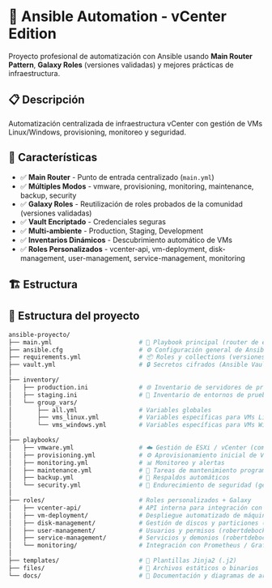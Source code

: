 # 🚀 Ansible Automation - vCenter Edition

Proyecto profesional de automatización con Ansible usando **Main Router Pattern**, **Galaxy Roles** (versiones validadas) y mejores prácticas de infraestructura.

## 📋 Descripción

Automatización centralizada de infraestructura vCenter con gestión de VMs Linux/Windows, provisioning, monitoreo y seguridad.

## 🎯 Características

- ✅ **Main Router** - Punto de entrada centralizado (`main.yml`)
- ✅ **Múltiples Modos** - vmware, provisioning, monitoring, maintenance, backup, security
- ✅ **Galaxy Roles** - Reutilización de roles probados de la comunidad (versiones validadas)
- ✅ **Vault Encriptado** - Credenciales seguras
- ✅ **Multi-ambiente** - Production, Staging, Development
- ✅ **Inventarios Dinámicos** - Descubrimiento automático de VMs
- ✅ **Roles Personalizados** - vcenter-api, vm-deployment, disk-management, user-management, service-management, monitoring

## 🏗️ Estructura

## 📁 Estructura del proyecto

```bash
ansible-proyecto/
├── main.yml                        # 🚀 Playbook principal (router de ejecución)
├── ansible.cfg                     # ⚙️ Configuración general de Ansible
├── requirements.yml                # 📦 Roles y collections (versiones validadas)
├── vault.yml                       # 🔒 Secretos cifrados (Ansible Vault)
│
├── inventory/
│   ├── production.ini              # 🌐 Inventario de servidores de producción
│   ├── staging.ini                 # 🧪 Inventario de entornos de prueba
│   └── group_vars/
│       ├── all.yml                 # Variables globales
│       ├── vms_linux.yml           # Variables específicas para VMs Linux
│       └── vms_windows.yml         # Variables específicas para VMs Windows
│
├── playbooks/
│   ├── vmware.yml                  # ☁️ Gestión de ESXi / vCenter (community.vmware)
│   ├── provisioning.yml            # ⚙️ Aprovisionamiento inicial de VMs
│   ├── monitoring.yml              # 📊 Monitoreo y alertas
│   ├── maintenance.yml             # 🧰 Tareas de mantenimiento programado
│   ├── backup.yml                  # 💾 Respaldos automáticos
│   └── security.yml                # 🔐 Endurecimiento de seguridad (geerlingguy.security)
│
├── roles/                          # Roles personalizados + Galaxy
│   ├── vcenter-api/                # API interna para integración con vCenter
│   ├── vm-deployment/              # Despliegue automatizado de máquinas virtuales
│   ├── disk-management/            # Gestión de discos y particiones (linux-system-roles.storage)
│   ├── user-management/            # Usuarios y permisos (robertdebock.users)
│   ├── service-management/         # Servicios y demonios (robertdebock.service)
│   └── monitoring/                 # Integración con Prometheus / Grafana
│
├── templates/                      # 🧩 Plantillas Jinja2 (.j2)
├── files/                          # 📂 Archivos estáticos o binarios
└── docs/                           # 🧾 Documentación y diagramas de arquitectura